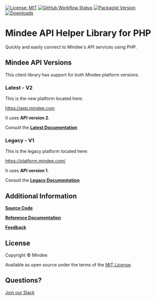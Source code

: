 [![License: MIT](https://img.shields.io/github/license/mindee/mindee-api-php)](https://opensource.org/licenses/MIT) [![GitHub Workflow Status](https://img.shields.io/github/actions/workflow/status/mindee/mindee-api-php/unit-test.yml)](https://github.com/mindee/mindee-api-php) [![Packagist Version](https://img.shields.io/packagist/v/mindee/mindee)](https://packagist.org/packages/mindee/mindee) [![Downloads](https://img.shields.io/packagist/dm/mindee/mindee)](https://packagist.org/packages/mindee/mindee)

# Mindee API Helper Library for PHP
Quickly and easily connect to Mindee's API services using PHP.

## Mindee API Versions
This client library has support for both Mindee platform versions.

### Latest - V2
This is the new platform located here:

https://app.mindee.com

It uses **API version 2**.

Consult the
**[Latest Documentation](https://docs.mindee.com/integrations/client-libraries-sdk)**


### Legacy - V1
This is the legacy platform located here:

https://platform.mindee.com/

It uses **API version 1**.

Consult the
**[Legacy Documentation](https://developers.mindee.com/docs/php-getting-started)**

## Additional Information

**[Source Code](https://github.com/mindee/mindee-api-php)**

**[Reference Documentation](https://mindee.github.io/mindee-api-php/)**

**[Feedback](https://feedback.mindee.com/)**

## License
Copyright © Mindee

Available as open source under the terms of the [MIT License](https://opensource.org/licenses/MIT).

## Questions?
[Join our Slack](https://join.slack.com/t/mindee-community/shared_invite/zt-2d0ds7dtz-DPAF81ZqTy20chsYpQBW5g)
